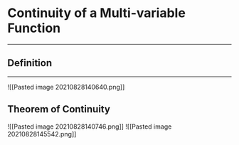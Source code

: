 # Continuity of a Multi-variable Function
***
## Definition
***
![[Pasted image 20210828140640.png]]
## Theorem of Continuity
![[Pasted image 20210828140746.png]]
![[Pasted image 20210828145542.png]]
